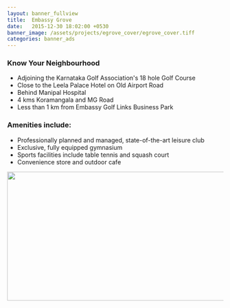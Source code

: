 ```yaml
---
layout: banner_fullview
title:  Embassy Grove
date:   2015-12-30 18:02:00 +0530
banner_image: /assets/projects/egrove_cover/egrove_cover.tiff
categories: banner_ads
---
```


### Know Your Neighbourhood

* Adjoining the Karnataka Golf Association's 18 hole Golf Course
* Close to the Leela Palace Hotel on Old Airport Road
* Behind Manipal Hospital
* 4 kms Koramangala and MG Road
* Less than 1 km from Embassy Golf Links Business Park

### Amenities include:

* Professionally planned and managed, state-of-the-art leisure club
* Exclusive, fully equipped gymnasium
* Sports facilities include table tennis and squash court
* Convenience store and outdoor cafe


<img src="{{ site.baseurl }}/assets/projects/embassy_grove/egrove_cover.tiff" class="PageImage" width="600px" height="300px">